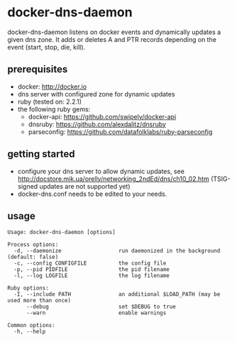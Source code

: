# docker-dns-daemon
docker-dns-daemon listens on docker events and dynamically updates a given dns zone. It adds or deletes A and PTR
records depending on the event (start, stop, die, kill).

## prerequisites
* docker: http://docker.io
* dns server with configured zone for dynamic updates
* ruby (tested on: 2.2.1)
* the following ruby gems:
  * docker-api: https://github.com/swipely/docker-api
  * dnsruby: https://github.com/alexdalitz/dnsruby
  * parseconfig: https://github.com/datafolklabs/ruby-parseconfig

## getting started
* configure your dns server to allow dynamic updates, see http://docstore.mik.ua/orelly/networking_2ndEd/dns/ch10_02.htm (TSIG-signed updates are not supported yet)
* docker-dns.conf needs to be edited to your needs.

## usage
    Usage: docker-dns-daemon [options]
    
    Process options:
      -d, --daemonize                  run daemonized in the background (default: false)
      -c, --config CONFIGFILE          the config file
      -p, --pid PIDFILE                the pid filename
      -l, --log LOGFILE                the log filename
    
    Ruby options:
      -I, --include PATH               an additional $LOAD_PATH (may be used more than once)
          --debug                      set $DEBUG to true
          --warn                       enable warnings
    
    Common options:
      -h, --help
